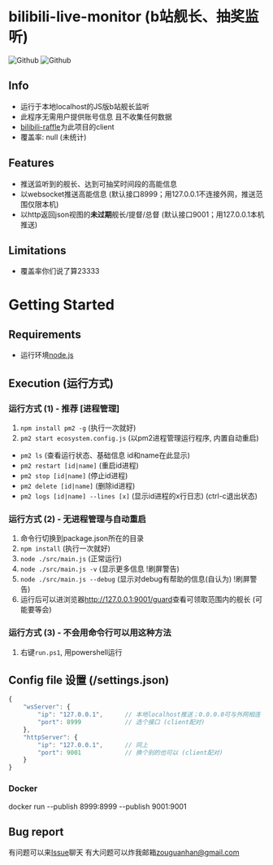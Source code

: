 # bilibili-live-monitor (b站舰长、抽奖监听)
![Github](https://img.shields.io/github/license/Billyzou0741326/bilibili-live-raffle-monitor)
![Github](https://img.shields.io/badge/nodejs-10.6.3-blue)

## Info
 - 运行于本地localhost的JS版b站舰长监听
 - 此程序无需用户提供账号信息 且不收集任何数据
 - [bilibili-raffle](https://github.com/Billyzou0741326/bilibili-raffle)为此项目的client
 - 覆盖率: null (未统计)

## Features
 - 推送监听到的舰长、达到可抽奖时间段的高能信息
 - 以websocket推送高能信息 (默认接口8999；用127.0.0.1不连接外网，推送范围仅限本机)
 - 以http返回json视图的**未过期**舰长/提督/总督 (默认接口9001；用127.0.0.1本机推送)

## Limitations
 - 覆盖率你们说了算23333

# Getting Started

## Requirements
 - 运行环境[node.js](https://nodejs.org/en/download/)

## Execution (运行方式)
### 运行方式 (1) - 推荐 [进程管理]
 1. `npm install pm2 -g`            (执行一次就好)
 2. `pm2 start ecosystem.config.js` (以pm2进程管理运行程序, 内置自动重启)
 - `pm2 ls`                             (查看运行状态、基础信息 id和name在此显示)
 - `pm2 restart [id|name]`              (重启id进程)
 - `pm2 stop [id|name]`                 (停止id进程)
 - `pm2 delete [id|name]`               (删除id进程)
 - `pm2 logs [id|name] --lines [x]`     (显示id进程的x行日志) (ctrl-c退出状态)

### 运行方式 (2) - 无进程管理与自动重启
 1. 命令行切换到package.json所在的目录
 2. `npm install`                    (执行一次就好)
 3. `node ./src/main.js`             (正常运行)
 4. `node ./src/main.js -v`          (显示更多信息 !刷屏警告)
 5. `node ./src/main.js --debug`     (显示对debug有帮助的信息(自认为) !刷屏警告)
 6. 运行后可以进浏览器<http://127.0.0.1:9001/guard>查看可领取范围内的舰长 (可能要等会)

### 运行方式 (3) - 不会用命令行可以用这种方法
 1. 右键`run.ps1`, 用powershell运行

## Config file 设置 (/settings.json)

```javascript
{
    "wsServer": {
        "ip": "127.0.0.1",      // 本地localhost推送；0.0.0.0可与外网相连
        "port": 8999            // 选个接口 (client配对)
    },
    "httpServer": {
        "ip": "127.0.0.1",      // 同上
        "port": 9001            // 换个别的也可以 (client配对)
    }
}
```

### Docker
docker run --publish 8999:8999 --publish 9001:9001 <image-name>

## Bug report
有问题可以来[Issue](https://github.com/Billyzou0741326/bilibili-live-monitor-js/issues)聊天
有大问题可以炸我邮箱<zouguanhan@gmail.com>
